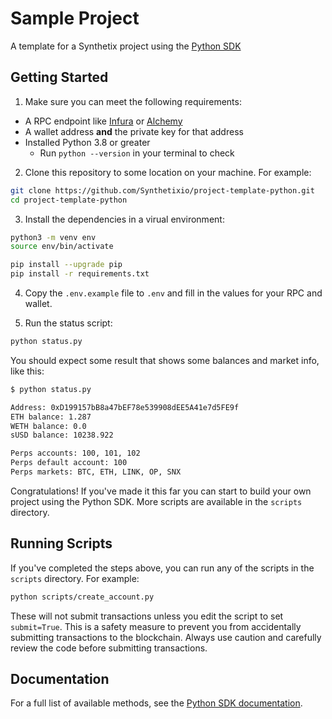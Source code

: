# Sample Project

A template for a Synthetix project using the [Python SDK](https://github.com/Synthetixio/python-sdk)

## Getting Started

1. Make sure you can meet the following requirements:
* A RPC endpoint like [Infura](https://infura.io/) or [Alchemy](https://www.alchemy.com/)
* A wallet address **and** the private key for that address
* Installed Python 3.8 or greater
    * Run `python --version` in your terminal to check

2. Clone this repository to some location on your machine. For example:

```bash
git clone https://github.com/Synthetixio/project-template-python.git
cd project-template-python
```

3. Install the dependencies in a virual environment:

```bash
python3 -m venv env
source env/bin/activate

pip install --upgrade pip
pip install -r requirements.txt
```

4. Copy the `.env.example` file to `.env` and fill in the values for your RPC and wallet.

5. Run the status script:

```bash
python status.py
```

You should expect some result that shows some balances and market info, like this:

```bash
$ python status.py

Address: 0xD199157bB8a47bEF78e539908dEE5A41e7d5FE9f
ETH balance: 1.287
WETH balance: 0.0
sUSD balance: 10238.922

Perps accounts: 100, 101, 102
Perps default account: 100
Perps markets: BTC, ETH, LINK, OP, SNX
```

Congratulations! If you've made it this far you can start to build your own project using the Python SDK. More scripts are available in the `scripts` directory.

## Running Scripts

If you've completed the steps above, you can run any of the scripts in the `scripts` directory. For example:

```bash
python scripts/create_account.py
```

These will not submit transactions unless you edit the script to set `submit=True`. This is a safety measure to prevent you from accidentally submitting transactions to the blockchain.
Always use caution and carefully review the code before submitting transactions.

## Documentation

For a full list of available methods, see the [Python SDK documentation](https://synthetixio.github.io/python-sdk/).